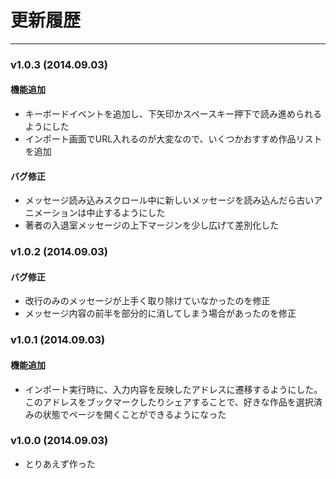 # 更新履歴

----

### v1.0.3 (2014.09.03)

#### 機能追加

* キーボードイベントを追加し、下矢印かスペースキー押下で読み進められるようにした
* インポート画面でURL入れるのが大変なので、いくつかおすすめ作品リストを追加

#### バグ修正

* メッセージ読み込みスクロール中に新しいメッセージを読み込んだら古いアニメーションは中止するようにした
* 著者の入退室メッセージの上下マージンを少し広げて差別化した


### v1.0.2 (2014.09.03)

#### バグ修正

* 改行のみのメッセージが上手く取り除けていなかったのを修正
* メッセージ内容の前半を部分的に消してしまう場合があったのを修正

### v1.0.1 (2014.09.03)

#### 機能追加

* インポート実行時に、入力内容を反映したアドレスに遷移するようにした。このアドレスをブックマークしたりシェアすることで、好きな作品を選択済みの状態でページを開くことができるようになった

### v1.0.0 (2014.09.03)

* とりあえず作った

